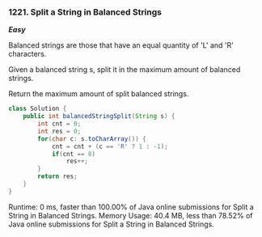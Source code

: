 ### 1221. Split a String in Balanced Strings

***Easy***

Balanced strings are those that have an equal quantity of 'L' and 'R' characters.

Given a balanced string s, split it in the maximum amount of balanced strings.

Return the maximum amount of split balanced strings.
```Java
class Solution {
    public int balancedStringSplit(String s) {
        int cnt = 0;
        int res = 0;
        for(char c: s.toCharArray()) {
            cnt = cnt + (c == 'R' ? 1 : -1);
            if(cnt == 0)
                res++;
        }
        return res;
    }
}
```
Runtime: 0 ms, faster than 100.00% of Java online submissions for Split a String in Balanced Strings.
Memory Usage: 40.4 MB, less than 78.52% of Java online submissions for Split a String in Balanced Strings.
